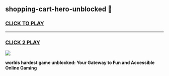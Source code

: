 
## shopping-cart-hero-unblocked 👋
<h3>
<a href="https://premium.freeplayer.one?title=shopping-cart-hero-unblocked&ref=14F">CLICK TO PLAY</a></h3>
<hr>

<h3>
<a href="https://premium.freeplayer.one?title=shopping-cart-hero-unblocked&ref=14F">CLICK 2 PLAY</a>
  
</h3>

<a href="https://premium.freeplayer.one?title=shopping-cart-hero-unblocked&ref=12F/"><img src="https://clearcache.store/games.png"></a>


**worlds hardest game unblocked: Your Gateway to Fun and Accessible Online Gaming**
